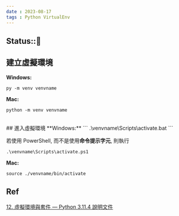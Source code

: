 ```yaml
---
date : 2023-08-17
tags : Python VirtualEnv
---
```

Status::🌱
---
## 建立虛擬環境
**Windows:**
```
py -m venv venvname
```
**Mac:**
```
python -m venv venvname
```

<br>
## 進入虛擬環境
**Windows:**
```
.\venvname\Scripts\activate.bat
```

若使用 PowerShell, 而不是使用**命令提示字元**, 則執行
```
.\venvname\Scripts\activate.ps1
```
**Mac:**
```
source ./venvname/bin/activate
```
## Ref
[12. 虛擬環境與套件 — Python 3.11.4 說明文件](https://docs.python.org/zh-tw/3/tutorial/venv.html)
